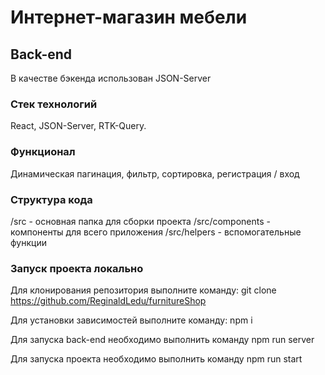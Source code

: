 # Интернет-магазин мебели

## Back-end

В качестве бэкенда использован JSON-Server

### Стек технологий

React, JSON-Server, RTK-Query.

### Функционал

Динамическая пагинация, фильтр, сортировка, регистрация / вход

### Структура кода

/src - основная папка для сборки проекта
/src/components - компоненты для всего приложения
/src/helpers - вспомогательные функции

### Запуск проекта локально 

Для клонирования репозитория выполните команду: git clone https://github.com/ReginaldLedu/furnitureShop

Для установки зависимостей выполните команду: npm i

Для запуска back-end необходимо выполнить команду npm run server

Для запуска проекта необходимо выполнить команду npm run start
